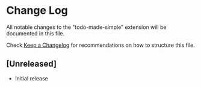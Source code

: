 # Change Log

All notable changes to the "todo-made-simple" extension will be documented in this file.

Check [Keep a Changelog](http://keepachangelog.com/) for recommendations on how to structure this file.

## [Unreleased]

- Initial release